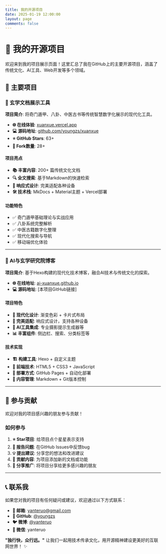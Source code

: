 ```yaml
---
title: 我的开源项目
date: 2025-01-19 12:00:00
layout: page
comments: false
---
```


<style>
/* ===== Projects页面专用样式 - 知乎风格浅色主题 ===== */
.page-content {
    background: #ffffff !important;
    color: #1a1a1a !important;
}

.page-content h1,
.page-content h2,
.page-content h3,
.page-content h4,
.page-content h5,
.page-content h6 {
    color: #1a1a1a !important;
    font-weight: 600;
}

.page-content p,
.page-content li {
    color: #1a1a1a !important;
    line-height: 1.7;
}

.page-content a {
    color: #0084ff !important;
    transition: color 0.3s ease;
}

.page-content a:hover {
    color: #0066cc !important;
}

.page-content strong {
    color: #1a1a1a !important;
    font-weight: 600;
}

.page-content em {
    color: #8590a6 !important;
}

.page-content blockquote {
    background: #f6f6f6 !important;
    border-left: 4px solid #0084ff !important;
    color: #1a1a1a !important;
    padding: 1rem 1.5rem;
    margin: 1.5rem 0;
}

.page-content hr {
    border-color: #ebebeb !important;
    margin: 2rem 0;
}

.page-content ul,
.page-content ol {
    color: #1a1a1a !important;
}

.page-content li {
    margin-bottom: 0.5rem;
}

/* 项目卡片样式 */
.project-card {
    background: #ffffff !important;
    border: 1px solid #ebebeb !important;
    border-radius: 8px;
    padding: 2rem;
    margin: 2rem 0;
    transition: transform 0.3s ease, box-shadow 0.3s ease;
}

.project-card:hover {
    transform: translateY(-2px);
    box-shadow: 0 4px 12px rgba(26,26,26,0.1) !important;
}

.project-stats {
    display: flex;
    gap: 1rem;
    margin: 1rem 0;
    color: #8590a6 !important;
}

.project-stats span {
    background: #f6f6f6 !important;
    padding: 0.25rem 0.5rem;
    border-radius: 4px;
    font-size: 0.8rem;
    border: 1px solid #ebebeb !important;
}

/* 确保所有文本元素使用正确的颜色 */
.page-content * {
    color: inherit !important;
}

/* 特定元素的颜色覆盖 */
.page-content .highlight {
    color: #0084ff !important;
}

.page-content .muted {
    color: #8590a6 !important;
}
</style>

# 🚀 我的开源项目

欢迎来到我的项目展示页面！这里汇总了我在GitHub上的主要开源项目，涵盖了传统文化、AI工具、Web开发等多个领域。

## 🌟 主要项目

### 🔮 玄学文档展示工具

**项目简介**: 将奇门遁甲、八卦、中医古书等传统智慧数字化展示的现代化工具。

- **🌐 在线体验**: [xuanxue.vercel.app](https://xuanxue.vercel.app)
- **💻 源码地址**: [github.com/youngzs/xuanxue](https://github.com/youngzs/xuanxue)
- **⭐ GitHub Stars**: 63+
- **🍴 Fork数量**: 28+

#### 项目亮点

- **📚 丰富内容**: 200+ 篇传统文化文档
- **🔍 全文搜索**: 基于Markdown的快速检索
- **📱 响应式设计**: 完美适配各种设备
- **🛠️ 技术栈**: MkDocs + Material主题 + Vercel部署

#### 功能特色

- ✅ 奇门遁甲基础理论与实战应用
- ✅ 八卦系统完整解析
- ✅ 中医古籍数字化整理
- ✅ 现代化搜索与导航
- ✅ 移动端优化体验

---

### 🤖 AI与玄学研究院博客

**项目简介**: 基于Hexo构建的现代化技术博客，融合AI技术与传统文化的探索。

- **🌐 在线地址**: [ai-xuanxue.github.io](https://ai-xuanxue.github.io)
- **💻 源码地址**: [本项目GitHub链接]

#### 项目特色

- **🎨 现代化设计**: 渐变色彩 + 卡片式布局
- **📱 完美适配**: 响应式设计，支持各种设备
- **🔧 AI工具集成**: 专业摄影提示生成器等
- **📊 丰富组件**: 侧边栏、搜索、分类标签等

#### 技术实现

- **🏗️ 构建工具**: Hexo + 自定义主题
- **🎨 前端技术**: HTML5 + CSS3 + JavaScript
- **🚀 部署方式**: GitHub Pages + 自动化部署
- **📝 内容管理**: Markdown + Git版本控制

---

## 🤝 参与贡献

欢迎对我的项目感兴趣的朋友参与贡献！

### 如何参与

1. **⭐ Star项目**: 给项目点个星星表示支持
2. **🐛 报告问题**: 在GitHub Issues中反馈bug
3. **💡 提出建议**: 分享您的想法和改进建议
4. **📝 贡献内容**: 为项目添加新的文档或功能
5. **🔗 分享推广**: 将项目分享给更多感兴趣的朋友

---

## 📞 联系我

如果您对我的项目有任何疑问或建议，欢迎通过以下方式联系：

- **📧 邮箱**: [yanteruo@gmail.com](mailto:yanteruo@gmail.com)
- **🐙 GitHub**: [@youngzs](https://github.com/youngzs)
- **🐦 微博**: [@yanteruo](https://weibo.com/u/1279981594)
- **💬 微信**: yanteruo

**"独行快，众行远。"** 让我们一起用技术传承文化，用开源精神建设更美好的互联网世界！ ✨ 